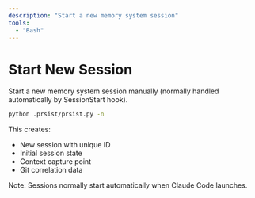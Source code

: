 ```yaml
---
description: "Start a new memory system session"
tools:
  - "Bash"
---
```


# Start New Session

Start a new memory system session manually (normally handled automatically by SessionStart hook).

```bash
python .prsist/prsist.py -n
```

This creates:
- New session with unique ID
- Initial session state
- Context capture point
- Git correlation data

Note: Sessions normally start automatically when Claude Code launches.
